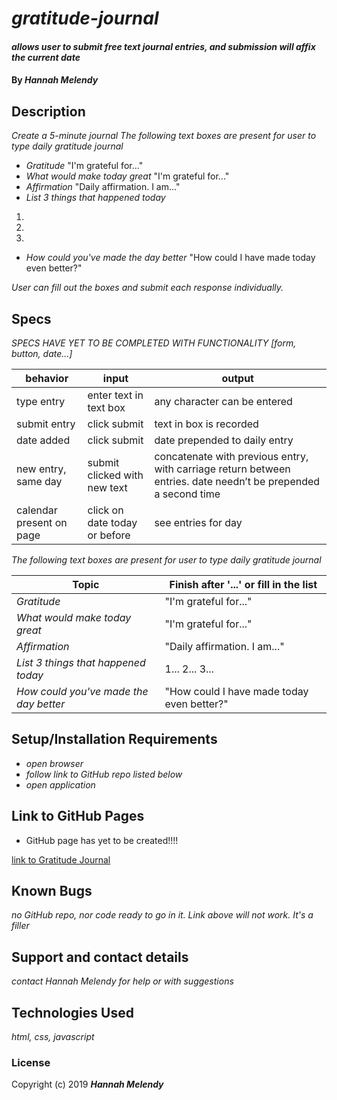 # _gratitude-journal_

#### _allows user to submit free text journal entries, and submission will affix the current date_

#### By _**Hannah Melendy**_

## Description

_Create a 5-minute journal_
_The following text boxes are present for user to type daily gratitude journal_
* _Gratitude_
  "I'm grateful for..."
* _What would make today great_
  "I'm grateful for..."
* _Affirmation_
  "Daily affirmation. I am..."
* _List 3 things that happened today_
1.
2.
3.
* _How could you've made the day better_
"How could I have made today even better?"

_User can fill out the boxes and submit each response individually._

## Specs

_SPECS HAVE YET TO BE COMPLETED WITH FUNCTIONALITY [form, button, date...]_

| behavior | input | output |
| --- | ---- | ---- |
| type entry | enter text in text box | any character can be entered |
| submit entry | click submit | text in box is recorded |
| date added | click submit | date prepended to daily entry |
| new entry, same day | submit clicked with new text | concatenate with previous entry, with carriage return between entries. date needn’t be prepended a second time |
| calendar present on page | click on date today or before | see entries for day |


_The following text boxes are present for user to type daily gratitude journal_

| Topic | Finish after '...' or fill in the list |
| -------- | --------- |
| _Gratitude_ | "I'm grateful for..." |
| _What would make today great_ | "I'm grateful for..." |
| _Affirmation_ | "Daily affirmation. I am..." |
| _List 3 things that happened today_ | 1... 2... 3... |
| _How could you've made the day better_ | "How could I have made today even better?" |

## Setup/Installation Requirements

* _open browser_
* _follow link to GitHub repo listed below_
* _open application_

## Link to GitHub Pages

* GitHub page has yet to be created!!!!

[link to Gratitude Journal](https://github.com/H-Len/gratitude-journal.git)

## Known Bugs

_no GitHub repo, nor code ready to go in it. Link above will not work. It's a filler_

## Support and contact details

_contact Hannah Melendy for help or with suggestions_

## Technologies Used

_html, css, javascript_

### License

Copyright (c) 2019 **_Hannah Melendy_**

